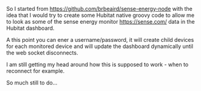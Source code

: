 So I started from https://github.com/brbeaird/sense-energy-node with the idea that I would try to create some Hubitat native groovy code to allow 
me to look as some of the sense energy monitor https://sense.com/ data in the Hubitat dashboard.

A this point you can ener a username/password, it will create child devices for each monitored device and will update the dashboard dynamically 
until the web socket disconnects. 

I am still getting my head around how this is supposed to work - when to reconnect for example.

So much still to do...
